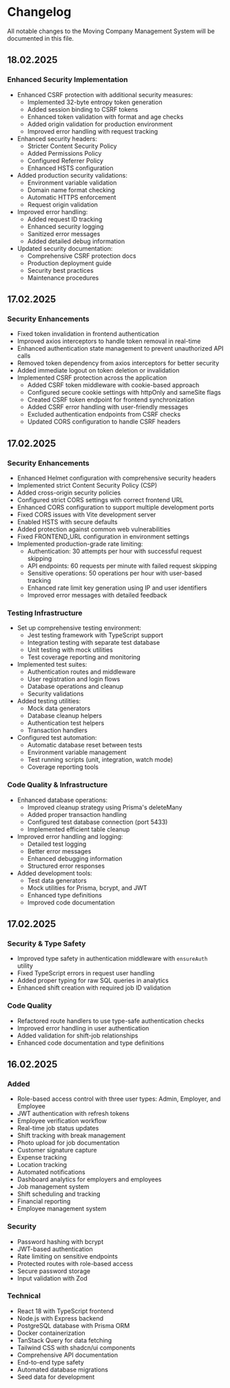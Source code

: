 # Changelog

All notable changes to the Moving Company Management System will be documented in this file.

## 18.02.2025

### Enhanced Security Implementation
- Enhanced CSRF protection with additional security measures:
  - Implemented 32-byte entropy token generation
  - Added session binding to CSRF tokens
  - Enhanced token validation with format and age checks
  - Added origin validation for production environment
  - Improved error handling with request tracking
- Enhanced security headers:
  - Stricter Content Security Policy
  - Added Permissions Policy
  - Configured Referrer Policy
  - Enhanced HSTS configuration
- Added production security validations:
  - Environment variable validation
  - Domain name format checking
  - Automatic HTTPS enforcement
  - Request origin validation
- Improved error handling:
  - Added request ID tracking
  - Enhanced security logging
  - Sanitized error messages
  - Added detailed debug information
- Updated security documentation:
  - Comprehensive CSRF protection docs
  - Production deployment guide
  - Security best practices
  - Maintenance procedures

## 17.02.2025

### Security Enhancements
- Fixed token invalidation in frontend authentication
- Improved axios interceptors to handle token removal in real-time
- Enhanced authentication state management to prevent unauthorized API calls
- Removed token dependency from axios interceptors for better security
- Added immediate logout on token deletion or invalidation
- Implemented CSRF protection across the application
  - Added CSRF token middleware with cookie-based approach
  - Configured secure cookie settings with httpOnly and sameSite flags
  - Created CSRF token endpoint for frontend synchronization
  - Added CSRF error handling with user-friendly messages
  - Excluded authentication endpoints from CSRF checks
  - Updated CORS configuration to handle CSRF headers

## 17.02.2025

### Security Enhancements
- Enhanced Helmet configuration with comprehensive security headers
- Implemented strict Content Security Policy (CSP)
- Added cross-origin security policies
- Configured strict CORS settings with correct frontend URL
- Enhanced CORS configuration to support multiple development ports
- Fixed CORS issues with Vite development server
- Enabled HSTS with secure defaults
- Added protection against common web vulnerabilities
- Fixed FRONTEND_URL configuration in environment settings
- Implemented production-grade rate limiting:
  - Authentication: 30 attempts per hour with successful request skipping
  - API endpoints: 60 requests per minute with failed request skipping
  - Sensitive operations: 50 operations per hour with user-based tracking
  - Enhanced rate limit key generation using IP and user identifiers
  - Improved error messages with detailed feedback

### Testing Infrastructure
- Set up comprehensive testing environment:
  - Jest testing framework with TypeScript support
  - Integration testing with separate test database
  - Unit testing with mock utilities
  - Test coverage reporting and monitoring
- Implemented test suites:
  - Authentication routes and middleware
  - User registration and login flows
  - Database operations and cleanup
  - Security validations
- Added testing utilities:
  - Mock data generators
  - Database cleanup helpers
  - Authentication test helpers
  - Transaction handlers
- Configured test automation:
  - Automatic database reset between tests
  - Environment variable management
  - Test running scripts (unit, integration, watch mode)
  - Coverage reporting tools

### Code Quality & Infrastructure
- Enhanced database operations:
  - Improved cleanup strategy using Prisma's deleteMany
  - Added proper transaction handling
  - Configured test database connection (port 5433)
  - Implemented efficient table cleanup
- Improved error handling and logging:
  - Detailed test logging
  - Better error messages
  - Enhanced debugging information
  - Structured error responses
- Added development tools:
  - Test data generators
  - Mock utilities for Prisma, bcrypt, and JWT
  - Enhanced type definitions
  - Improved code documentation

## 17.02.2025

### Security & Type Safety
- Improved type safety in authentication middleware with `ensureAuth` utility
- Fixed TypeScript errors in request user handling
- Added proper typing for raw SQL queries in analytics
- Enhanced shift creation with required job ID validation

### Code Quality
- Refactored route handlers to use type-safe authentication checks
- Improved error handling in user authentication
- Added validation for shift-job relationships
- Enhanced code documentation and type definitions


## 16.02.2025

### Added
- Role-based access control with three user types: Admin, Employer, and Employee
- JWT authentication with refresh tokens
- Employee verification workflow
- Real-time job status updates
- Shift tracking with break management
- Photo upload for job documentation
- Customer signature capture
- Expense tracking
- Location tracking
- Automated notifications
- Dashboard analytics for employers and employees
- Job management system
- Shift scheduling and tracking
- Financial reporting
- Employee management system

### Security
- Password hashing with bcrypt
- JWT-based authentication
- Rate limiting on sensitive endpoints
- Protected routes with role-based access
- Secure password storage
- Input validation with Zod

### Technical
- React 18 with TypeScript frontend
- Node.js with Express backend
- PostgreSQL database with Prisma ORM
- Docker containerization
- TanStack Query for data fetching
- Tailwind CSS with shadcn/ui components
- Comprehensive API documentation
- End-to-end type safety
- Automated database migrations
- Seed data for development


